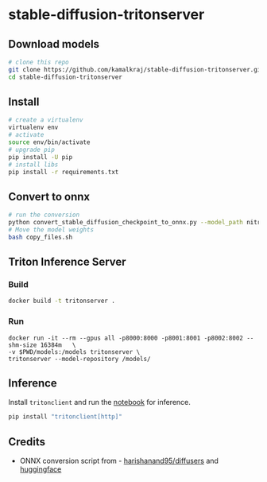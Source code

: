 # stable-diffusion-tritonserver


## Download models
```bash
# clone this repo
git clone https://github.com/kamalkraj/stable-diffusion-tritonserver.git
cd stable-diffusion-tritonserver
```

## Install
```bash
# create a virtualenv
virtualenv env
# activate
source env/bin/activate
# upgrade pip
pip install -U pip
# install libs
pip install -r requirements.txt
```

## Convert to onnx
```bash
# run the conversion
python convert_stable_diffusion_checkpoint_to_onnx.py --model_path nitrosocke/mo-di-diffusion--output_path stable-diffusion-onnx --opset 16 --fp16
# Move the model weights
bash copy_files.sh
```


## Triton Inference Server

### Build
```bash
docker build -t tritonserver .
```

### Run
```
docker run -it --rm --gpus all -p8000:8000 -p8001:8001 -p8002:8002 --shm-size 16384m   \
-v $PWD/models:/models tritonserver \
tritonserver --model-repository /models/
```


## Inference

Install `tritonclient` and run the [notebook](Inference.ipynb) for inference.
```bash
pip install "tritonclient[http]"
```

## Credits
- ONNX conversion script from - [harishanand95/diffusers](https://github.com/harishanand95/diffusers/blob/dml/examples/inference/save_onnx.py) and [huggingface](https://github.com/huggingface/diffusers)
